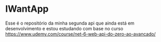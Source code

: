 # IWantApp
Esse é o repositório da minha segunda api que ainda está em desenvolvimento e estou estudando com base no curso https://www.udemy.com/course/net-6-web-api-do-zero-ao-avancado/
